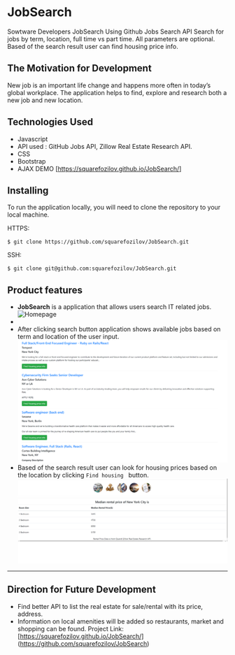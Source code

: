 # JobSearch

Sowtware Developers JobSearch Using Github Jobs Search API Search for jobs by term, location, full time vs part time.
All parameters are optional.
Based of the search result user can find housing price info.

## The Motivation for Development
New job is an important life change and happens more often in today’s global workplace. 
The application helps to find, explore and research both a new job and new location.

## Technologies Used
* Javascript
* API used : GitHub Jobs API, Zillow Real Estate Research API.
* CSS
* Bootstrap
* AJAX
 DEMO [https://squarefozilov.github.io/JobSearch/]

## Installing

To run the application locally, you will need to clone the repository to your local machine.

HTTPS:
````
$ git clone https://github.com/squarefozilov/JobSearch.git
````
SSH:
````
$ git clone git@github.com:squarefozilov/JobSearch.git
````
## Product features
* **JobSearch** is a application that allows users search IT related jobs.
![Homepage](./assets/css/images/first_page.png)
*
* After clicking search button application shows available jobs based on term and location of the user input.
![Homepage](./assets/css/images/jobResult.png)
* Based of the search result user can look for housing prices based on the location by clicking `Find housing ` button.
![Homepage](./assets/css/images/rentCost.png)

---
## Direction for Future Development
* Find better API to list the real estate for sale/rental with its price, address.
* Information on local amenities will be added so restaurants, market and shopping can be found. 
 Project Link: [https://squarefozilov.github.io/JobSearch/] (https://github.com/squarefozilov/JobSearch)
